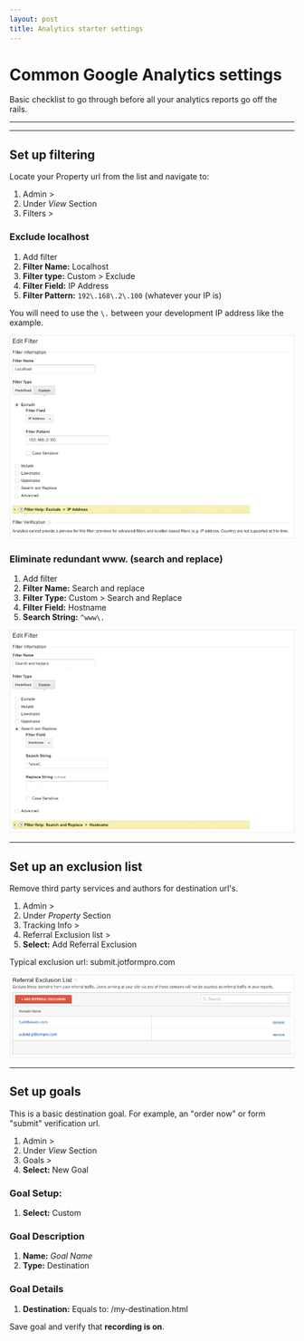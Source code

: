 ```yaml
---
layout: post
title: Analytics starter settings
---
```


# Common Google Analytics settings

Basic checklist to go through before all your analytics reports go off the rails.

***
<hr class="rule">

## Set up filtering

Locate your Property url from the list and navigate to:

1. Admin >
2. Under *View* Section
3. Filters >

### Exclude localhost

1. Add filter
2. **Filter Name:** Localhost
3. **Filter type:** Custom > Exclude
4. **Filter Field:** IP Address
5. **Filter Pattern:** `192\.168\.2\.100` (whatever your IP is)

You will need to use the `\.` between your development IP address like the example.

![Filter localhost](/images/ref/ga-filter-localhost.jpg)

### Eliminate redundant www. (search and replace)

1. Add filter
2. **Filter Name:** Search and replace
3. **Filter Type:** Custom > Search and Replace
4. **Filter Field:** Hostname
5. **Search String:** `^www\.`

![Filter localhost](/images/ref/ga-filter-search-and-replace.jpg)

<hr class="rule">

## Set up an exclusion list

Remove third party services and authors for destination url's.

1. Admin >
2. Under *Property* Section
3. Tracking Info >
4. Referral Exclusion list >
5. **Select:** Add Referral Exclusion

Typical exclusion url: submit.jotformpro.com

![Filter localhost](/images/ref/ga-exclusion-list.jpg)

<hr class="rule">

## Set up goals

This is a basic destination goal. For example, an "order now" or form "submit" verification url.

1. Admin >
2. Under *View* Section
3. Goals >
4. **Select:** New Goal

### Goal Setup:

1. **Select:** Custom

### Goal Description

1. **Name:** *Goal Name*
2. **Type:** Destination

### Goal Details

1. **Destination:** Equals to: /my-destination.html

Save goal and verify that **recording is on**.
